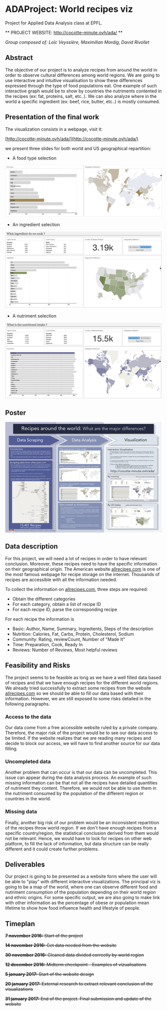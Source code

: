 # ADAProject: World recipes viz
Project for Applied Data Analysis class at EPFL.

** PROJECT WEBSITE: http://cocotte-minute.ovh/ada/ **

*Group composed of: Loïc Veyssière, Maximilian Mordig, David Rivollet*

## Abstract
The objective of our project is to analyze recipes from around the world in order to observe cultural differences among world regions. We are going to use interactive and intuitive visualisation to show these differences expressed through the type of food populations eat. One example of such interactive graph would be to show by countries the nutriments contented in the recipes (ex: fat, proteins, salt, etc..). We can also analyze where in the world a specific ingredient (ex: beef, rice, butter, etc..) is mostly consumed.

## Presentation of the final work

The visualization consists in a webpage, visit it:

[http://cocotte-minute.ovh/ada/](http://cocotte-minute.ovh/ada/)

we present three slides for both world and US geographical repartition:
* A food type selection

![Viz_spices](poster/Viz_spices.png "Food Type Selection")

* An ingredient selection

![Viz_states](poster/Viz_states.png "Ingredient Selection")

* A nutriment selection

![Viz_countries](poster/Viz_countries.png "Nutriment Selection")

## Poster

![Poster](poster/poster_low.png "Poster")

## Data description
For this project, we will need a lot of recipes in order to have relevant conclusion. Moreover, these recipes need to have the specific information on their geographical origin. The American website [allrecipes.com](http://allrecipes.com/) is one of the most famous webpage for recipe storage on the internet. Thousands of recipes are accessible with all the information needed.

To collect the information on [allrecipes.com](http://allrecipes.com/), three steps are required:
  * Obtain the different categories
  * For each category, obtain a list of recipe ID
  * For each recipe ID, parse the corresponding recipe

For each recipe the information is
 * Basic: Author, Name, Summary, Ingredients, Steps of the description
 * Nutrition: Calories, Fat, Carbs, Protein, Cholesterol, Sodium
 * Community: Rating, reviewCount, Number of "Made It"
 * Time: Preparation, Cook, Ready In
 * Reviews: Number of Reviews, Most helpful reviews

## Feasibility and Risks
The project seems to be feasible as long as we have a well filled data based of recipes and that we have enough recipes for the different world regions. We already tried successfully to extract some recipes from the website [allrecipes.com](http://allrecipes.com/) so we should be able to fill our data based with their information. However, we are still exposed to some risks detailed in the following paragraphs.

### Access to the data
Our data come from a free accessible website ruled by a private company. Therefore, the major risk of the project would be to see our data access to be limited. If the website realizes that we are reading many recipes and decide to block our access, we will have to find another source for our data filling.

### Uncompleted data
Another problem that can occur is that our data can be uncompleted. This issue can appear during the data analysis process. An example of such missing information can be that not all the recipes have detailed quantities of nutriment they content. Therefore, we would not be able to use them in the nutriment consumed by the population of the different region or countries in the world.

### Missing data
Finally, another big risk of our problem would be an inconsistent repartition of the recipes throw world region. If we don't have enough recipes from a specific country/region, the statistical conclusion derived from them would not be relevant. Hence, we would have to look for recipes on other web platform, to fill the lack of information, but data structure can be really different and it could create further problems.

## Deliverables
Our project is going to be presented as a website form where the user will be able to "play" with different interactive visualizations. The principal viz is going to be a map of the world, where one can observe different food and nutriment consumption of the population depending on their world region and ethnic origins. For some specific output, we are also going to make link with other information as the percentage of obese or population mean lifetime to show how food influence health and lifestyle of people.

## Timeplan
~~**7 november 2016:** Start of the project~~

~~**14 november 2016:** Get data needed from the website~~

~~**30 november 2016:** Cleaned data divided correctly by world region~~

~~**12 december 2016:** Midterm checkpoint - Examples of vizualisations~~

~~**5 january 2017:** Start of the website design~~

~~**20 january 2017:** External research to extract relevant conclusion of the visualizations~~

~~**31 january 2017:** End of the project. Final submission and update of the website~~

